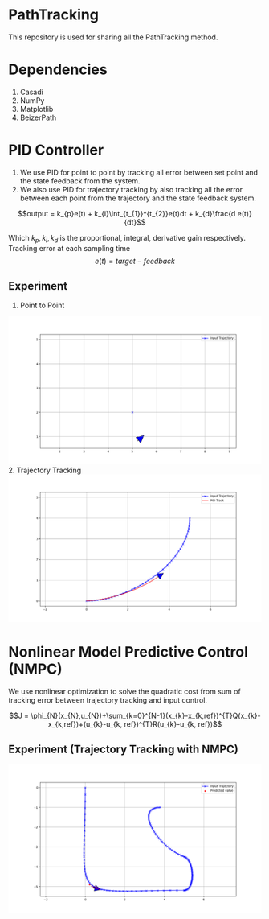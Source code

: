 # PathTracking
This repository is used for sharing all the PathTracking method.

# Dependencies
1. Casadi
2. NumPy
3. Matplotlib
4. BeizerPath

# PID Controller
1. We use PID for point to point by tracking all error between set point and the state feedback from the system.
2. We also use PID for trajectory tracking by also tracking all the error between each point from the trajectory and the state feedback system.

$$output = k_{p}e(t) + k_{i}\int_{t_{1}}^{t_{2}}e(t)dt + k_{d}\frac{d e(t)}{dt}$$

Which $k_{p}, k_{i}, k_{d}$ is the proportional, integral, derivative gain respectively.
Tracking error at each sampling time
$$e(t) = target - feedback$$
## Experiment
1. Point to Point
<img src="Figure/Figure_pid_p.png">
2. Trajectory Tracking
<img src="Figure/Figure_pid_t.png">

# Nonlinear Model Predictive Control (NMPC)
We use nonlinear optimization to solve the quadratic cost from sum of tracking error between trajectory tracking and input control.
```math
J = \phi_{N}(x_{N},u_{N})+\sum_{k=0}^{N-1}(x_{k}-x_{k,ref})^{T}Q(x_{k}-x_{k,ref})+(u_{k}-u_{k, ref})^{T}R(u_{k}-u_{k, ref})
```
## Experiment (Trajectory Tracking with NMPC)
<img src="Figure/Figure_nmpc.png">
